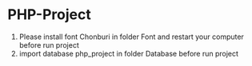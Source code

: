 # PHP-Project
1. Please install font Chonburi in folder Font and restart your computer before run project
2. import database php_project in folder Database before run project
